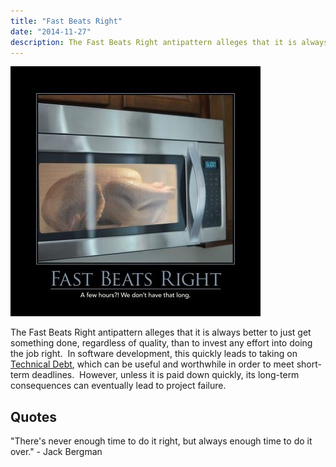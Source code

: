 ```yaml
---
title: "Fast Beats Right"
date: "2014-11-27"
description: The Fast Beats Right antipattern alleges that it is always better to just get something done, regardless of quality, than to invest any effort into doing the job right.
---
```


![Fast_Beats_Right_Dec_2014](images/fast-beats-right-400x400.jpg)

The Fast Beats Right antipattern alleges that it is always better to just get something done, regardless of quality, than to invest any effort into doing the job right.  In software development, this quickly leads to taking on [Technical Debt](/technical-debt), which can be useful and worthwhile in order to meet short-term deadlines.  However, unless it is paid down quickly, its long-term consequences can eventually lead to project failure.

## Quotes

"There's never enough time to do it right, but always enough time to do it over." - Jack Bergman
